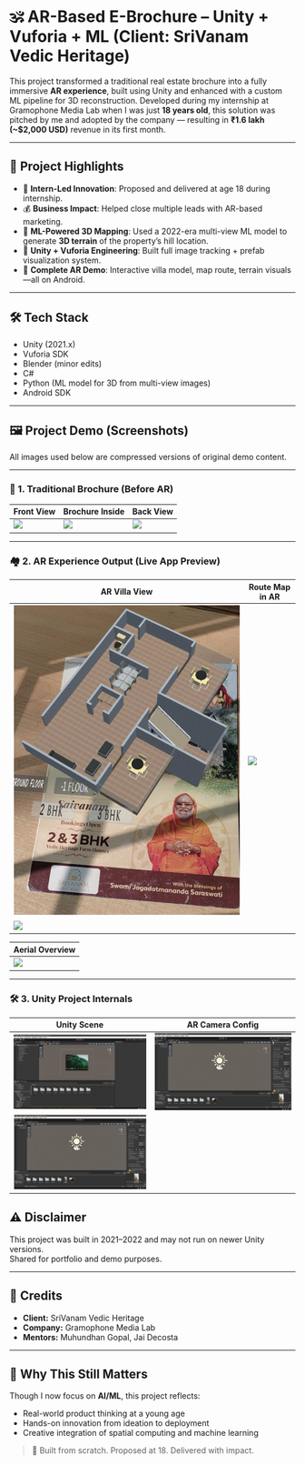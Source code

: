 # 🕉️ AR-Based E-Brochure – Unity + Vuforia + ML (Client: SriVanam Vedic Heritage)

This project transformed a traditional real estate brochure into a fully immersive **AR experience**, built using Unity and enhanced with a custom ML pipeline for 3D reconstruction. Developed during my internship at Gramophone Media Lab when I was just **18 years old**, this solution was pitched by me and adopted by the company — resulting in **₹1.6 lakh (~$2,000 USD)** revenue in its first month.

---

## 🧠 Project Highlights

- 🧒 **Intern-Led Innovation**: Proposed and delivered at age 18 during internship.
- 💰 **Business Impact**: Helped close multiple leads with AR-based marketing.
- 🧠 **ML-Powered 3D Mapping**: Used a 2022-era multi-view ML model to generate **3D terrain** of the property’s hill location.
- 🧱 **Unity + Vuforia Engineering**: Built full image tracking + prefab visualization system.
- 📱 **Complete AR Demo**: Interactive villa model, map route, terrain visuals—all on Android.

---

## 🛠 Tech Stack

- Unity (2021.x)
- Vuforia SDK
- Blender (minor edits)
- C#
- Python (ML model for 3D from multi-view images)
- Android SDK

---

## 🖼️ Project Demo (Screenshots)

All images used below are compressed versions of original demo content.

---

### 📄 1. Traditional Brochure (Before AR)

| Front View               | Brochure Inside           | Back View                 |
|--------------------------|---------------------------|---------------------------|
| ![](asset/pic1.png)      | ![](asset/pic3.png)       |  ![](asset/pic2.png)      |

---

### 🏘️ 2. AR Experience Output (Live App Preview)

| AR Villa View            | Route Map in AR            |
|--------------------------|--------------------------- |
| ![](asset/Picture1.png)  | ![](asset/Picture4.png)    |
| ![](asset/Picture2.png)  | 
                           
| Aerial Overview           |
|---------------------------|
| ![](asset/Picture3.jpg)   |
---

### 🛠️ 3. Unity Project Internals

| Unity Scene              | AR Camera Config          |
|--------------------------|---------------------------|
| ![](asset/Image1.png)   | ![](asset/Image3.png)     |
| ![](asset/Image3.png)   |                           |



## ⚠️ Disclaimer

This project was built in 2021–2022 and may not run on newer Unity versions.  
Shared for portfolio and demo purposes.

---

## 🙏 Credits

- **Client:** SriVanam Vedic Heritage
- **Company:** Gramophone Media Lab
- **Mentors:** Muhundhan Gopal, Jai Decosta

---

## 🧬 Why This Still Matters

Though I now focus on **AI/ML**, this project reflects:
- Real-world product thinking at a young age
- Hands-on innovation from ideation to deployment
- Creative integration of spatial computing and machine learning

> 📌 Built from scratch. Proposed at 18. Delivered with impact.